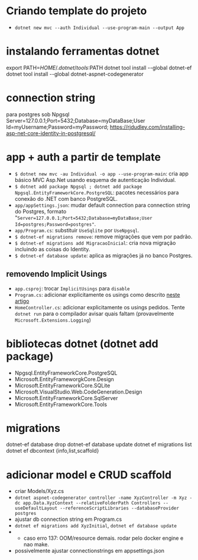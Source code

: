 # Criando template do projeto
- `dotnet new mvc --auth Individual --use-program-main --output App`
# instalando ferramentas dotnet
export PATH=$HOME/.dotnet/tools:$PATH
dotnet tool install --global dotnet-ef
dotnet tool install --global dotnet-aspnet-codegenerator

# connection string
para postgres sob Npgsql
Server=127.0.0.1;Port=5432;Database=myDataBase;User Id=myUsername;Password=myPassword;
https://rjdudley.com/installing-asp-net-core-identity-in-postgresql/

# app + auth a partir de template
- `$ dotnet new mvc -au Individual -o app --use-program-main`: cria app básico MVC Asp.Net usando esquema de autenticação Individual.
- `$ dotnet add package Npgsql ; dotnet add package Npgsql.EntityFrameworkCore.PostgreSQL`: pacotes necessários para conexão do .NET com banco PostgreSQL.
- `app/appSettings.json`: mudar default connection para connection string do Postgres, formato "`Server=127.0.0.1;Port=5432;Database=myDataBase;User Id=postgres;Password=postgres"`.
- `app/Program.cs`: substituir `UseSqlite` por `UseNpgsql`.
- `$ dotnet-ef migrations remove`: remove migrações que vem por padrão.
- `$ dotnet-ef migrations add MigracaoInicial`: cria nova migração incluindo as coisas do Identity.
- `$ dotnet-ef database update`: aplica as migrações já no banco Postgres.
## removendo Implicit Usings
- `app.csproj`: trocar `ImplicitUsings` para `disable`
- `Program.cs`: adicionar explicitamente os usings como descrito [neste artigo](https://learn.microsoft.com/en-us/dotnet/core/project-sdk/overview#implicit-using-directives)
- `HomeController.cs`: adicionar explicitamente os usings pedidos. Tente `dotnet run` para o compilador avisar quais faltam (provavelmente `Microsoft.Extensions.Logging`)

# bibliotecas dotnet (dotnet add package)
- Npgsql.EntityFrameworkCore.PostgreSQL
- Microsoft.EntityFrameworgkCore.Design
- Microsoft.EntityFrameworkCore.SQLite
- Microsoft.VisualStudio.Web.CodeGeneration.Design
- Microsoft.EntityFrameworkCore.SqlServer
- Microsoft.EntityFrameworkCore.Tools

# migrations
dotnet-ef database drop
dotnet-ef database update
dotnet ef migrations list
dotnet ef dbcontext {info,list,scaffold}

# adicionar model e CRUD scaffold
- criar Models/Xyz.cs
- `dotnet aspnet-codegenerator controller -name XyzController -m Xyz -dc app.Data.XyzContext --relativeFolderPath Controllers --useDefaultLayout --referenceScriptLibraries --databaseProvider postgres`
- ajustar db connection string em Program.cs
- `dotnet ef migrations add XyzInitial`, `dotnet ef database update`
- - caso erro 137: OOM/resource demais. rodar pelo docker engine e nao make.
- possivelmente ajustar connectionstrings em appsettings.json
